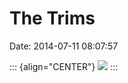 The Trims
=========

Date: 2014-07-11 08:07:57

::: {align="CENTER"}
[![](http://www.jwz.org/images/photo-977-thumb.jpg)](http://www.jwz.org/images/photo-977.jpg)
:::
